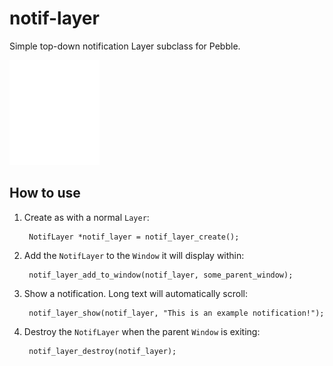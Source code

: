 # notif-layer

Simple top-down notification Layer subclass for Pebble.

![](screenshots/screenshot.gif)


## How to use

1. Create as with a normal `Layer`:

        NotifLayer *notif_layer = notif_layer_create();

2. Add the `NotifLayer` to the `Window` it will display within:

        notif_layer_add_to_window(notif_layer, some_parent_window);

3. Show a notification. Long text will automatically scroll:

        notif_layer_show(notif_layer, "This is an example notification!");

4. Destroy the `NotifLayer` when the parent `Window` is exiting:

        notif_layer_destroy(notif_layer);
